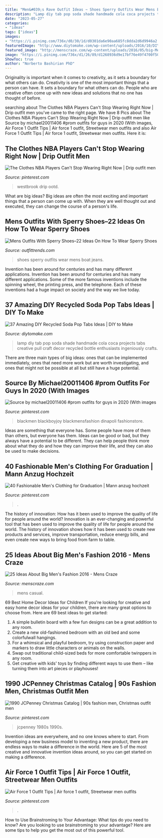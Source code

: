 ```yaml
---
title: "Men&#039;s Rave Outfit Ideas ~ Shoes Sperry Outfits Wear Mens Boat Jeans"
description: "Lamp diy tab pop soda shade handmade cola coca projects tabs creative pull craft decor recycled bottle enthusiasts ingeniously crafts"
date: "2023-05-27"
categories:
- "ideas"
tags: ["ideas"]
images:
- "https://i.pinimg.com/736x/d0/30/1d/d0301da6e90aa685fc8dda2d6d9946a2.jpg"
featuredImage: "http://www.diytomake.com/wp-content/uploads/2016/10/DIY-Soda-Pop-Tab-Lamp-Shade.jpg"
featured_image: "http://menscraze.com/wp-content/uploads/2016/05/big-Mens-Casual-Fashion.jpg"
image: "https://i.pinimg.com/736x/d1/26/89/d1268936d9e17bf76e49f4700f50b756.jpg"
ShowToc: true
author: "Norberto Bashirian PhD"
---
```



Originality is important when it comes to creativity, as it sets a boundary for what others can do.
Creativity is one of the most important things that a person can have. It sets a boundary for what others can do. People who are creative often come up with new ideas and solutions that no one has thought of before.

	

		
searching about The Clothes NBA Players Can&#039;t Stop Wearing Right Now | Drip outfit men you've came to the right page. We have 8 Pics about The Clothes NBA Players Can&#039;t Stop Wearing Right Now | Drip outfit men like Source by michael20011406 #prom outfits for guys in 2020 (With images, Air Force 1 Outfit Tips | Air force 1 outfit, Streetwear men outfits and also Air Force 1 Outfit Tips | Air force 1 outfit, Streetwear men outfits. Here it is:
		
    
## The Clothes NBA Players Can&#039;t Stop Wearing Right Now | Drip Outfit Men

<img loading=lazy src="https://i.pinimg.com/736x/d1/26/89/d1268936d9e17bf76e49f4700f50b756.jpg" onerror="this.onerror=null;this.src='https://tse3.mm.bing.net/th?id=OIP.iVE75ibvvZNqQETzxe1cUwHaLH&amp;pid=15.1';" alt="The Clothes NBA Players Can&#039;t Stop Wearing Right Now | Drip outfit men">

_Source: pinterest.com_

>westbrook drip ootd. 

	

What are big ideas?
Big ideas are often the most exciting and important things that a person can come up with. When they are well thought out and executed, they can change the course of a person's life.

    
## Mens Outfits With Sperry Shoes–22 Ideas On How To Wear Sperry Shoes

<img loading=lazy src="http://www.outfittrends.com/wp-content/uploads/2016/06/7d8a3e9ada344fced83a5e05e5a04040.jpg" onerror="this.onerror=null;this.src='https://tse1.mm.bing.net/th?id=OIP.J3UZFl0RR8qaeMVQgakSywHaLH&amp;pid=15.1';" alt="Mens Outfits With Sperry Shoes–22 Ideas On How To Wear Sperry Shoes">

_Source: outfittrends.com_

>shoes sperry outfits wear mens boat jeans. 

	

Invention has been around for centuries and has many different applications.
Invention has been around for centuries and has many different applications. Some of the more famous inventions include the spinning wheel, the printing press, and the telephone. Each of these inventions had a huge impact on society and the way we live today.

    
## 37 Amazing DIY Recycled Soda Pop Tabs Ideas | DIY To Make

<img loading=lazy src="http://www.diytomake.com/wp-content/uploads/2016/10/DIY-Soda-Pop-Tab-Lamp-Shade.jpg" onerror="this.onerror=null;this.src='https://tse3.mm.bing.net/th?id=OIP.3gLAjO3MKwEtbmDnQKg2AQHaLH&amp;pid=15.1';" alt="37 Amazing DIY Recycled Soda Pop Tabs Ideas | DIY to Make">

_Source: diytomake.com_

>lamp diy tab pop soda shade handmade cola coca projects tabs creative pull craft decor recycled bottle enthusiasts ingeniously crafts. 

	

There are three main types of big ideas: ones that can be implemented immediately, ones that need more work but are worth investigating, and ones that might not be possible at all but still have a huge potential.

    
## Source By Michael20011406 #prom Outfits For Guys In 2020 (With Images

<img loading=lazy src="https://i.pinimg.com/736x/52/46/d5/5246d502ac23492a7031da802941b86a.jpg" onerror="this.onerror=null;this.src='https://tse1.mm.bing.net/th?id=OIP.evndmKRaOlZS9adShvMmpgHaLH&amp;pid=15.1';" alt="Source by michael20011406 #prom outfits for guys in 2020 (With images">

_Source: pinterest.com_

>blackmen blackboyjoy blackmensfashion dinapoli fashionstore. 

	

Ideas are something that everyone has. Some people have more of them than others, but everyone has them. Ideas can be good or bad, but they always have a potential to be different. They can help people think more about what they do and how they can improve their life, and they can also be used to make decisions.

    
## 40 Fashionable Men&#039;s Clothing For Graduation | Mann Anzug Hochzeit

<img loading=lazy src="https://i.pinimg.com/736x/14/9f/f0/149ff081d950357af7cff8c11d1cd7d1.jpg" onerror="this.onerror=null;this.src='https://tse4.mm.bing.net/th?id=OIP.zOnW28FCgAOtXOLLKGeYMwHaLG&amp;pid=15.1';" alt="40 Fashionable Men&#039;s Clothing for Graduation | Mann anzug hochzeit">

_Source: pinterest.com_

>. 

	

The history of innovation: How has it been used to improve the quality of life for people around the world?
Innovation is an ever-changing and powerful tool that has been used to improve the quality of life for people around the world. The history of innovation shows how it has been used to create new products and services, improve transportation, reduce energy bills, and even create new ways to bring food from farm to table.

    
## 25 Ideas About Big Men&#039;s Fashion 2016 - Mens Craze

<img loading=lazy src="http://menscraze.com/wp-content/uploads/2016/05/big-Mens-Casual-Fashion.jpg" onerror="this.onerror=null;this.src='https://tse2.mm.bing.net/th?id=OIP.RXLuKZQK1Z90sw3-6tecCgHaMG&amp;pid=15.1';" alt="25 Ideas About Big Men&#039;s Fashion 2016 - Mens Craze">

_Source: menscraze.com_

>mens casual. 

	

69 Best Home Decor Ideas for Children
If you're looking for creative and easy home decor ideas for your children, there are many great options to choose from. Here are 69 best ideas to get started: 
1. A simple bulletin board with a few fun designs can be a great addition to any room. 
2. Create a new old-fashioned bedroom with an old bed and some colorfulwall hangings. 
3. For a whimsical and playful bedroom, try using construction paper and markers to draw little characters or animals on the walls. 
4. Swap out traditional child-sized beds for more comfortable twinppers in any room. 
5. Get creative with kids' toys by finding different ways to use them – like turning them into art pieces or playhouses! 

    
## 1990 JCPenney Christmas Catalog | 90s Fashion Men, Christmas Outfit Men

<img loading=lazy src="https://i.pinimg.com/736x/ed/8a/43/ed8a437b480ebc7cfbde7f1cad4ecfe7.jpg" onerror="this.onerror=null;this.src='https://tse3.mm.bing.net/th?id=OIP.5LdW5uNVOWlO2m56TresOgHaJ8&amp;pid=15.1';" alt="1990 JCPenney Christmas Catalog | 90s fashion men, Christmas outfit men">

_Source: pinterest.com_

>jcpenney 1980s 1990s. 

	

Invention ideas are everywhere, and no one knows where to start. From developing a new business model to inventing a new product, there are endless ways to make a difference in the world. Here are 5 of the most creative and innovative invention ideas around, so you can get started on making a difference.

    
## Air Force 1 Outfit Tips | Air Force 1 Outfit, Streetwear Men Outfits

<img loading=lazy src="https://i.pinimg.com/736x/d0/30/1d/d0301da6e90aa685fc8dda2d6d9946a2.jpg" onerror="this.onerror=null;this.src='https://tse2.mm.bing.net/th?id=OIP.ahfD5XR96a7N0bPS31GbQAHaLH&amp;pid=15.1';" alt="Air Force 1 Outfit Tips | Air force 1 outfit, Streetwear men outfits">

_Source: pinterest.com_

>. 

	

How to Use Brainstroming to Your Advantage: What tips do you need to know?
Are you looking to use brainstroming to your advantage? Here are some tips to help you get the most out of this powerful tool.


